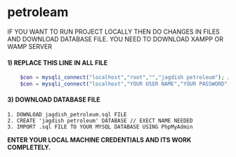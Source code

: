 # petroleam

IF YOU WANT TO RUN PROJECT LOCALLY THEN DO CHANGES IN FILES AND DOWNLOAD DATABASE FILE.
YOU NEED TO DOWNLOAD XAMPP OR WAMP SERVER

#### 1) REPLACE THIS LINE IN ALL FILE

  ```php
      $con = mysqli_connect("localhost","root","","jagdish petroleum"); //from this to below line
      $con = mysqli_connect("localhost","YOUR USER NAME","YOUR PASSWORD","jagdish petroleum"); 
   ```    
#### 3) DOWNLOAD DATABASE FILE

    1. DOWNLOAD jagdish_petroleum.sql FILE
    2. CREATE 'jagdish petroleum' DATABASE // EXECT NAME NEEDED
    3. IMPORT .sql FILE TO YOUR MYSQL DATABASE USING PhpMyAdmin

**ENTER YOUR LOCAL MACHINE CREDENTIALS AND ITS WORK COMPLETELY.**
